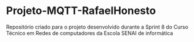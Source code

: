# Projeto-MQTT-RafaelHonesto
Repositório criado para o projeto desenvolvido durante a Sprint 8 do Curso Técnico em Redes de computadores da Escola SENAI de informática
